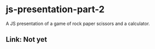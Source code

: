 # js-presentation-part-2

A JS presentation of a game of rock paper scissors and a calculator.

## Link: Not yet
